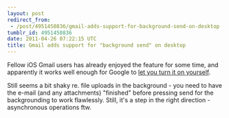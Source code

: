 ```yaml
---
layout: post
redirect_from:
 - /post/4951450836/gmail-adds-support-for-background-send-on-desktop
tumblr_id: 4951450836
date: 2011-04-26 07:22:15 UTC
title: Gmail adds support for "background send" on desktop
---
```


Fellow iOS Gmail users has already enjoyed the feature for some time, and apparently it works well enough for Google to [let you turn it on yourself](http://gmailblog.blogspot.com/2011/04/new-in-labs-background-send.html).

Still seems a bit shaky re. file uploads in the background - you need to have the e-mail (and any attachments) "finished" before pressing send for the backgrounding to work flawlessly. Still, it's a step in the right direction - asynchronous operations ftw.